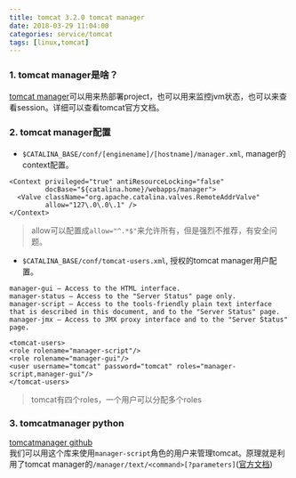 ```yaml
---
title: tomcat 3.2.0 tomcat manager
date: 2018-03-29 11:04:00
categories: service/tomcat
tags: [linux,tomcat]
---
```


### 1. tomcat manager是啥？
[tomcat manager](https://tomcat.apache.org/tomcat-7.0-doc/manager-howto.html)可以用来热部署project，也可以用来监控jvm状态，也可以来查看session。详细可以查看tomcat官方文档。

### 2. tomcat manager配置
- `$CATALINA_BASE/conf/[enginename]/[hostname]/manager.xml`, manager的context配置。
```
<Context privileged="true" antiResourceLocking="false"
         docBase="${catalina.home}/webapps/manager">
  <Valve className="org.apache.catalina.valves.RemoteAddrValve"
         allow="127\.0\.0\.1" />
</Context>
```
> allow可以配置成`allow="^.*$"`来允许所有，但是强烈不推荐，有安全问题。  

- `$CATALINA_BASE/conf/tomcat-users.xml`, 授权的tomcat manager用户配置。
```
manager-gui — Access to the HTML interface.
manager-status — Access to the "Server Status" page only.
manager-script — Access to the tools-friendly plain text interface that is described in this document, and to the "Server Status" page.
manager-jmx — Access to JMX proxy interface and to the "Server Status" page.
```
```
<tomcat-users>
<role rolename="manager-script"/>
<role rolename="manager-gui"/>
<user username="tomcat" password="tomcat" roles="manager-script,manager-gui"/>
</tomcat-users>
```
> tomcat有四个roles，一个用户可以分配多个roles

### 3. tomcatmanager python
[tomcatmanager github](https://github.com/tomcatmanager/tomcatmanager)  
我们可以用这个库来使用`manager-script`角色的用户来管理tomcat。原理就是利用了tomcat manager的`/manager/text/<command>[?parameters]`([官方文档](https://tomcat.apache.org/tomcat-7.0-doc/manager-howto.html#Supported_Manager_Commands))
